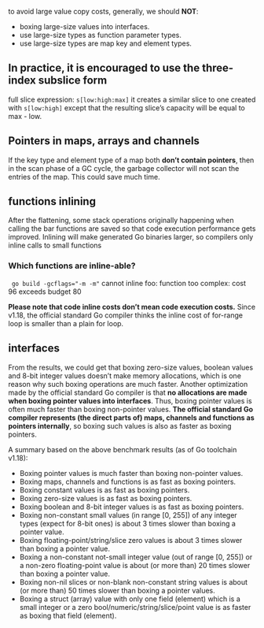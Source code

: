 to avoid large value copy costs, generally, we should **NOT**:

- boxing large-size values into interfaces.
- use large-size types as function parameter types.
- use large-size types are map key and element types.

## In practice, it is encouraged to use the three-index subslice form
full slice expression: `s[low:high:max]`
it creates a similar slice to one created with `s[low:high]` except that the resulting slice’s capacity will be equal to max - low.

## Pointers in maps, arrays and channels

If the key type and element type of a map both **don’t contain pointers**, then in the scan phase of a
GC cycle, the garbage collector will not scan the entries of the map. This could save much time.

## functions inlining
After the flattening, some stack operations originally happening when calling the bar functions are saved so that code execution performance gets improved.
Inlining will make generated Go binaries larger, so compilers only inline calls to small functions

### Which functions are inline-able?
` go build -gcflags="-m -m"`
cannot inline foo: function too complex: cost 96 exceeds budget 80

**Please note that code inline costs don’t mean code execution costs.**
Since v1.18, the official standard Go compiler thinks the inline cost of for-range loop is smaller than a plain for loop.

## interfaces
From the results, we could get that boxing zero-size values, boolean values and 8-bit integer values
doesn’t make memory allocations, which is one reason why such boxing operations are much faster.
Another optimization made by the official standard Go compiler is that **no allocations are made
when boxing pointer values into interfaces**. Thus, boxing pointer values is often much faster than
boxing non-pointer values.
**The official standard Go compiler represents (the direct parts of) maps, channels and functions as
pointers internally**, so boxing such values is also as faster as boxing pointers.

A summary based on the above benchmark results (as of Go toolchain v1.18):
-  Boxing pointer values is much faster than boxing non-pointer values.
-  Boxing maps, channels and functions is as fast as boxing pointers.
-  Boxing constant values is as fast as boxing pointers.
-  Boxing zero-size values is as fast as boxing pointers.
-  Boxing boolean and 8-bit integer values is as fast as boxing pointers.
-  Boxing non-constant small values (in range [0, 255]) of any integer types (expect for 8-bit
ones) is about 3 times slower than boxing a pointer value.
-  Boxing floating-point/string/slice zero values is about 3 times slower than boxing a pointer
value.
-  Boxing a non-constant not-small integer value (out of range [0, 255]) or a non-zero
floating-point value is about (or more than) 20 times slower than boxing a pointer value.
-  Boxing non-nil slices or non-blank non-constant string values is about (or more than) 50
times slower than boxing a pointer values.
-  Boxing a struct (array) value with only one field (element) which is a small integer or a zero
bool/numeric/string/slice/point value is as faster as boxing that field (element).
